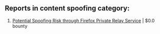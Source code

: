 ## Reports in content spoofing category:
1. [Potential Spoofing Risk through Firefox Private Relay Service](https://hackerone.com/reports/2109320) | $0.0 bounty